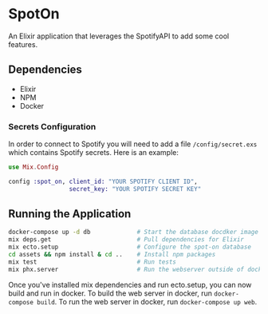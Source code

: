 # SpotOn

An Elixir application that leverages the SpotifyAPI to add some cool features.

## Dependencies
- Elixir
- NPM
- Docker

### Secrets Configuration
In order to connect to Spotify you will need to add a file `/config/secret.exs` which contains Spotify secrets. 
Here is an example:

```elixir
use Mix.Config

config :spot_on, client_id: "YOUR SPOTIFY CLIENT ID",
                 secret_key: "YOUR SPOTIFY SECRET KEY"
```   

## Running the Application

```bash
docker-compose up -d db             # Start the database docdker image in detached mode
mix deps.get                        # Pull dependencies for Elixir
mix ecto.setup                      # Configure the spot-on database
cd assets && npm install & cd ..    # Install npm packages
mix test                            # Run tests
mix phx.server                      # Run the webserver outside of docker 

```

Once you've installed mix dependencies and run ecto.setup, you can now build and run in docker. To build the web server 
in docker, run `docker-compose build`. To run the web server in docker, run `docker-compose up web`.
